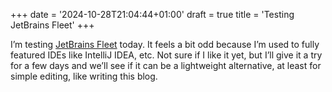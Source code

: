 +++
date = '2024-10-28T21:04:44+01:00'
draft = true
title = 'Testing JetBrains Fleet'
+++

I’m testing [JetBrains Fleet](https://www.jetbrains.com/fleet/) today. It feels a bit odd because I’m used to fully featured IDEs like IntelliJ IDEA, etc. Not sure if I like it yet, but I’ll give it a try for a few days and we’ll see if it can be a lightweight alternative, at least for simple editing, like writing this blog.
